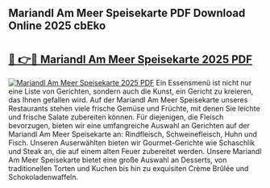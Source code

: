 ## Mariandl Am Meer Speisekarte PDF Download Online 2025 cbEko

# <h2><a href="http://gc8svu.nevu.top/?p=Mariandl+Am+Meer+Speisekarte">🔗 👉🔴 Mariandl Am Meer Speisekarte 2025 PDF</a></h2>

[![Mariandl Am Meer Speisekarte 2025 PDF](https://i.imgur.com/dBaPXMq.png)](http://gc8svu.nevu.top/?p=Mariandl+Am+Meer+Speisekarte)
Ein Essensmenü ist nicht nur eine Liste von Gerichten, sondern auch die Kunst, ein Gericht zu kreieren, das Ihnen gefallen wird. Auf der Mariandl Am Meer Speisekarte unseres Restaurants stehen viele frische Gemüse und Früchte, mit denen Sie leichte und frische Salate zubereiten können. Für diejenigen, die Fleisch bevorzugen, bieten wir eine umfangreiche Auswahl an Gerichten auf der Mariandl Am Meer Speisekarte an: Rindfleisch, Schweinefleisch, Huhn und Fisch. Unseren Auserwählten bieten wir Gourmet-Gerichte wie Schaschlik und Steak an, die auf einem alten Feuer zubereitet werden. Unsere Mariandl Am Meer Speisekarte bietet eine große Auswahl an Desserts, von traditionellen Torten und Kuchen bis hin zu exquisiten Crème Brûlée und Schokoladenwaffeln.
